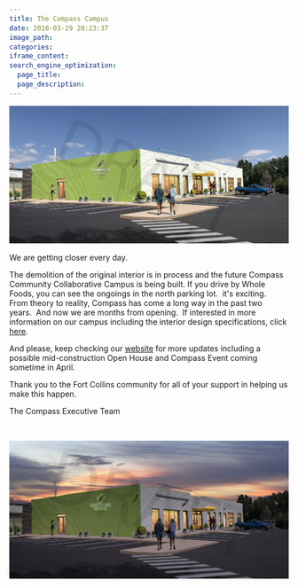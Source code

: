 ```yaml
---
title: The Compass Campus
date: 2018-03-29 20:23:37
image_path:
categories:
iframe_content:
search_engine_optimization:
  page_title:
  page_description:
---
```


![](/assets/images/charter-school-progress-draft4.jpg)

We are getting closer every day.

The demolition of the original interior is in process and the future Compass Community Collaborative Campus is being built. If you drive by Whole Foods, you can see the ongoings in the north parking lot.&nbsp; it's exciting.&nbsp; From theory to reality, Compass has come a long way in the past two years.&nbsp; And now we are months from opening.&nbsp; If interested in more information on our campus including the interior design specifications, click [here](https://compassfortcollins.org/campus/).&nbsp;&nbsp;

And please, keep checking our [website](https://compassfortcollins.org/) for more updates including a possible mid-construction Open House and Compass Event coming sometime in April.&nbsp;

Thank you to the Fort Collins community for all of your support in helping us make this happen.

The Compass Executive Team

&nbsp;

![](/assets/images/charter-school-progress-draft4-dusk.jpg)

&nbsp;